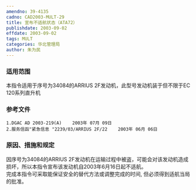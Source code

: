 ```yaml
---
amendno: 39-4135  
cadno: CAD2003-MULT-29  
title: 宣布不适航状态（ATA72）  
publishdate: 2003-09-02  
effdate: 2003-09-02  
tags: MULT  
categories: 华北管理局  
author: 朱为民  
---
```

  
### 适用范围  
本指令适用于序号为34084的ARRIUS 2F发动机，此型号发动机装于但不限于EC 120系列直升机  
  
<!--more-->  
### 参考文件  
    1.DGAC AD 2003-219(A)    2003年 07月 09日  
    2.服务信函"紧急信息 "2239/03/ARRIUS 2F/22    2003年 06月 06日  
  
### 原因、措施和规定  
因序号为34084的ARRIUS 2F发动机在运输过程中被盗，可能会对该发动机造成损坏，所以本指令宣布该发动机自2003年6月16日起不适航。  
    完成本指令可采取能保证安全的替代方法或调整完成的时间, 但必须得到适航当局的批准。  
